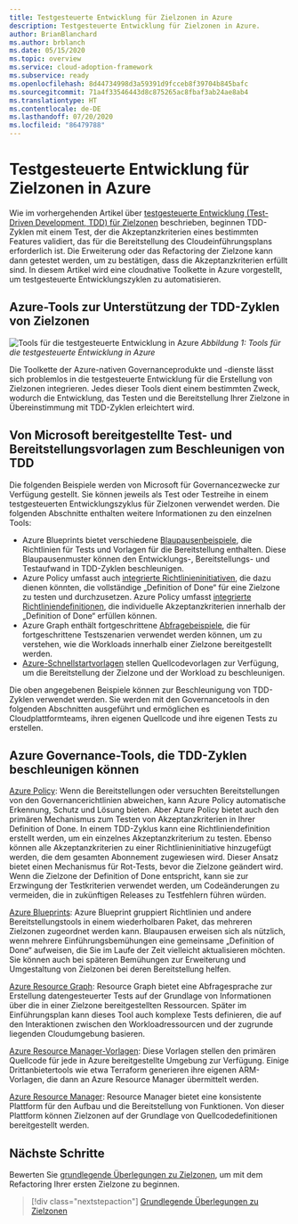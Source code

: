 ```yaml
---
title: Testgesteuerte Entwicklung für Zielzonen in Azure
description: Testgesteuerte Entwicklung für Zielzonen in Azure.
author: BrianBlanchard
ms.author: brblanch
ms.date: 05/15/2020
ms.topic: overview
ms.service: cloud-adoption-framework
ms.subservice: ready
ms.openlocfilehash: 8d44734998d3a59391d9fcceb8f39704b845bafc
ms.sourcegitcommit: 71a4f33546443d8c875265ac8fbaf3ab24ae8ab4
ms.translationtype: HT
ms.contentlocale: de-DE
ms.lasthandoff: 07/20/2020
ms.locfileid: "86479788"
---
```

# <a name="test-driven-development-for-landing-zones-in-azure"></a>Testgesteuerte Entwicklung für Zielzonen in Azure

Wie im vorhergehenden Artikel über [testgesteuerte Entwicklung (Test-Driven Development, TDD) für Zielzonen](./test-driven-development.md) beschrieben, beginnen TDD-Zyklen mit einem Test, der die Akzeptanzkriterien eines bestimmten Features validiert, das für die Bereitstellung des Cloudeinführungsplans erforderlich ist. Die Erweiterung oder das Refactoring der Zielzone kann dann getestet werden, um zu bestätigen, dass die Akzeptanzkriterien erfüllt sind. In diesem Artikel wird eine cloudnative Toolkette in Azure vorgestellt, um testgesteuerte Entwicklungszyklen zu automatisieren.

## <a name="azure-tools-to-support-landing-zone-tdd-cycles"></a>Azure-Tools zur Unterstützung der TDD-Zyklen von Zielzonen

![Tools für die testgesteuerte Entwicklung in Azure](../../_images/ready/azure-tdd-tools.png)
_Abbildung 1: Tools für die testgesteuerte Entwicklung in Azure_

Die Toolkette der Azure-nativen Governanceprodukte und -dienste lässt sich problemlos in die testgesteuerte Entwicklung für die Erstellung von Zielzonen integrieren. Jedes dieser Tools dient einem bestimmten Zweck, wodurch die Entwicklung, das Testen und die Bereitstellung Ihrer Zielzone in Übereinstimmung mit TDD-Zyklen erleichtert wird.

## <a name="microsoft-provided-test-and-deployment-templates-to-accelerate-tdd"></a>Von Microsoft bereitgestellte Test- und Bereitstellungsvorlagen zum Beschleunigen von TDD

Die folgenden Beispiele werden von Microsoft für Governancezwecke zur Verfügung gestellt. Sie können jeweils als Test oder Testreihe in einem testgesteuerten Entwicklungszyklus für Zielzonen verwendet werden. Die folgenden Abschnitte enthalten weitere Informationen zu den einzelnen Tools:

- Azure Blueprints bietet verschiedene [Blaupausenbeispiele](https://docs.microsoft.com/azure/governance/blueprints/samples), die Richtlinien für Tests und Vorlagen für die Bereitstellung enthalten. Diese Blaupausenmuster können den Entwicklungs-, Bereitstellungs- und Testaufwand in TDD-Zyklen beschleunigen.
- Azure Policy umfasst auch [integrierte Richtlinieninitiativen](https://docs.microsoft.com/azure/governance/policy/samples/built-in-initiatives), die dazu dienen könnten, die vollständige „Definition of Done“ für eine Zielzone zu testen und durchzusetzen. Azure Policy umfasst [integrierte Richtliniendefinitionen](https://docs.microsoft.com/azure/governance/policy/samples/built-in-policies), die individuelle Akzeptanzkriterien innerhalb der „Definition of Done“ erfüllen können.
- Azure Graph enthält fortgeschrittene [Abfragebeispiele](https://docs.microsoft.com/azure/governance/resource-graph/samples/advanced), die für fortgeschrittene Testszenarien verwendet werden können, um zu verstehen, wie die Workloads innerhalb einer Zielzone bereitgestellt werden.
- [Azure-Schnellstartvorlagen](https://azure.microsoft.com/resources/templates) stellen Quellcodevorlagen zur Verfügung, um die Bereitstellung der Zielzone und der Workload zu beschleunigen.

Die oben angegebenen Beispiele können zur Beschleunigung von TDD-Zyklen verwendet werden. Sie werden mit den Governancetools in den folgenden Abschnitten ausgeführt und ermöglichen es Cloudplattformteams, ihren eigenen Quellcode und ihre eigenen Tests zu erstellen.

## <a name="azure-governance-tools-that-can-accelerate-tdd-cycles"></a>Azure Governance-Tools, die TDD-Zyklen beschleunigen können

[Azure Policy](https://docs.microsoft.com/azure/governance/policy): Wenn die Bereitstellungen oder versuchten Bereitstellungen von den Governancerichtlinien abweichen, kann Azure Policy automatische Erkennung, Schutz und Lösung bieten. Aber Azure Policy bietet auch den primären Mechanismus zum Testen von Akzeptanzkriterien in Ihrer Definition of Done. In einem TDD-Zyklus kann eine Richtliniendefinition erstellt werden, um ein einzelnes Akzeptanzkriterium zu testen. Ebenso können alle Akzeptanzkriterien zu einer Richtlinieninitiative hinzugefügt werden, die dem gesamten Abonnement zugewiesen wird. Dieser Ansatz bietet einen Mechanismus für Rot-Tests, bevor die Zielzone geändert wird. Wenn die Zielzone der Definition of Done entspricht, kann sie zur Erzwingung der Testkriterien verwendet werden, um Codeänderungen zu vermeiden, die in zukünftigen Releases zu Testfehlern führen würden.

[Azure Blueprints](https://docs.microsoft.com/azure/governance/blueprints): Azure Blueprint gruppiert Richtlinien und andere Bereitstellungstools in einem wiederholbaren Paket, das mehreren Zielzonen zugeordnet werden kann. Blaupausen erweisen sich als nützlich, wenn mehrere Einführungsbemühungen eine gemeinsame „Definition of Done“ aufweisen, die Sie im Laufe der Zeit vielleicht aktualisieren möchten. Sie können auch bei späteren Bemühungen zur Erweiterung und Umgestaltung von Zielzonen bei deren Bereitstellung helfen.

[Azure Resource Graph](https://docs.microsoft.com/azure/governance/resource-graph/overview): Resource Graph bietet eine Abfragesprache zur Erstellung datengesteuerter Tests auf der Grundlage von Informationen über die in einer Zielzone bereitgestellten Ressourcen. Später im Einführungsplan kann dieses Tool auch komplexe Tests definieren, die auf den Interaktionen zwischen den Workloadressourcen und der zugrunde liegenden Cloudumgebung basieren.

[Azure Resource Manager-Vorlagen](https://docs.microsoft.com/azure/azure-resource-manager/templates/overview): Diese Vorlagen stellen den primären Quellcode für jede in Azure bereitgestellte Umgebung zur Verfügung. Einige Drittanbietertools wie etwa Terraform generieren ihre eigenen ARM-Vorlagen, die dann an Azure Resource Manager übermittelt werden.

[Azure Resource Manager](https://docs.microsoft.com/azure/azure-resource-manager/management/overview): Resource Manager bietet eine konsistente Plattform für den Aufbau und die Bereitstellung von Funktionen. Von dieser Plattform können Zielzonen auf der Grundlage von Quellcodedefinitionen bereitgestellt werden.

## <a name="next-steps"></a>Nächste Schritte

Bewerten Sie [grundlegende Überlegungen zu Zielzonen](./basic-considerations.md), um mit dem Refactoring Ihrer ersten Zielzone zu beginnen.

> [!div class="nextstepaction"]
> [Grundlegende Überlegungen zu Zielzonen](./basic-considerations.md)
